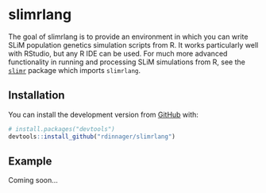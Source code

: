 
<!-- README.md is generated from README.Rmd. Please edit that file -->

# slimrlang

<!-- badges: start -->

<!-- badges: end -->

The goal of slimrlang is to provide an environment in which you can
write SLiM population genetics simulation scripts from R. It works
particularly well with RStudio, but any R IDE can be used. For much more
advanced functionality in running and processing SLiM simulations from
R, see the [`slimr`](https://github.com/rdinnager/slimr) package which
imports `slimrlang`.

## Installation

You can install the development version from
[GitHub](https://github.com/) with:

``` r
# install.packages("devtools")
devtools::install_github("rdinnager/slimrlang")
```

## Example

Coming soon…
